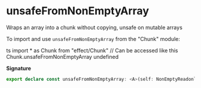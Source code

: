 # unsafeFromNonEmptyArray

Wraps an array into a chunk without copying, unsafe on mutable arrays

To import and use `unsafeFromNonEmptyArray` from the "Chunk" module:

ts
import \* as Chunk from "effect/Chunk"
// Can be accessed like this
Chunk.unsafeFromNonEmptyArray
undefined

**Signature**

```ts
export declare const unsafeFromNonEmptyArray: <A>(self: NonEmptyReadonlyArray<A>) => NonEmptyChunk<A>
```
